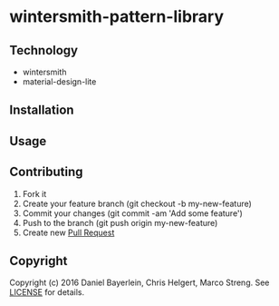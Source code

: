 # wintersmith-pattern-library

## Technology
* wintersmith
* material-design-lite

## Installation

## Usage

## Contributing
1. Fork it
2. Create your feature branch (git checkout -b my-new-feature)
3. Commit your changes (git commit -am 'Add some feature')
4. Push to the branch (git push origin my-new-feature)
5. Create new [Pull Request](../../pull/new/master)

## Copyright
Copyright (c) 2016 Daniel Bayerlein, Chris Helgert, Marco Streng. See [LICENSE](./LICENSE) for details.
